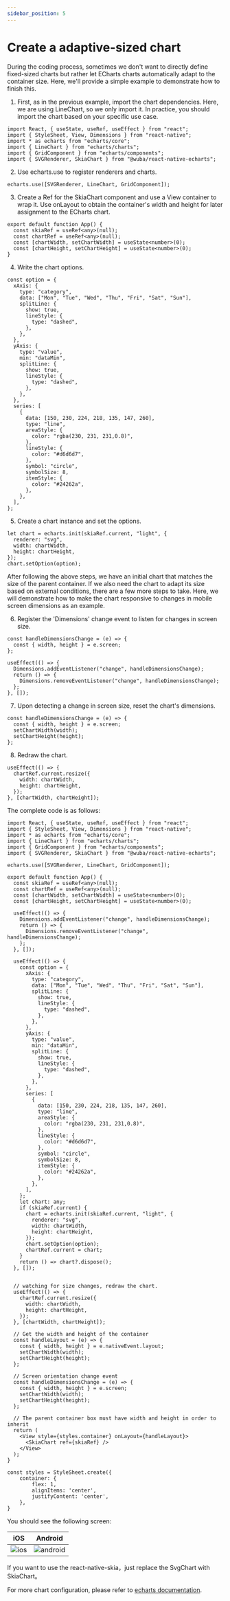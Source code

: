 ```yaml
---
sidebar_position: 5
---
```


# Create a adaptive-sized chart

During the coding process, sometimes we don't want to directly define fixed-sized charts but rather let ECharts charts automatically adapt to the container size. Here, we'll provide a simple example to demonstrate how to finish this.

1. First, as in the previous example, import the chart dependencies. Here, we are using LineChart, so we only import it. In practice, you should import the chart based on your specific use case.

```tsx
import React, { useState, useRef, useEffect } from "react";
import { StyleSheet, View, Dimensions } from "react-native";
import * as echarts from "echarts/core";
import { LineChart } from "echarts/charts";
import { GridComponent } from "echarts/components";
import { SVGRenderer, SkiaChart } from "@wuba/react-native-echarts";
```

2. Use echarts.use to register renderers and charts.

```tsx
echarts.use([SVGRenderer, LineChart, GridComponent]);
```

3. Create a Ref for the SkiaChart component and use a View container to wrap it. Use onLayout to obtain the container's width and height for later assignment to the ECharts chart.

```tsx
export default function App() {
  const skiaRef = useRef<any>(null);
  const chartRef = useRef<any>(null);
  const [chartWidth, setChartWidth] = useState<number>(0);
  const [chartHeight, setChartHeight] = useState<number>(0);
}
```

4. Write the chart options.

```tsx
const option = {
  xAxis: {
    type: "category",
    data: ["Mon", "Tue", "Wed", "Thu", "Fri", "Sat", "Sun"],
    splitLine: {
      show: true,
      lineStyle: {
        type: "dashed",
      },
    },
  },
  yAxis: {
    type: "value",
    min: "dataMin",
    splitLine: {
      show: true,
      lineStyle: {
        type: "dashed",
      },
    },
  },
  series: [
    {
      data: [150, 230, 224, 218, 135, 147, 260],
      type: "line",
      areaStyle: {
        color: "rgba(230, 231, 231,0.8)",
      },
      lineStyle: {
        color: "#d6d6d7",
      },
      symbol: "circle",
      symbolSize: 8,
      itemStyle: {
        color: "#24262a",
      },
    },
  ],
};
```

5. Create a chart instance and set the options.

```tsx
let chart = echarts.init(skiaRef.current, "light", {
  renderer: "svg",
  width: chartWidth,
  height: chartHeight,
});
chart.setOption(option);
```

After following the above steps, we have an initial chart that matches the size of the parent container. If we also need the chart to adapt its size based on external conditions, there are a few more steps to take. Here, we will demonstrate how to make the chart responsive to changes in mobile screen dimensions as an example.

6. Register the 'Dimensions' change event to listen for changes in screen size.

```tsx
const handleDimensionsChange = (e) => {
  const { width, height } = e.screen;
};

useEffect(() => {
  Dimensions.addEventListener("change", handleDimensionsChange);
  return () => {
    Dimensions.removeEventListener("change", handleDimensionsChange);
  };
}, []);
```

7. Upon detecting a change in screen size, reset the chart's dimensions.

```tsx
const handleDimensionsChange = (e) => {
  const { width, height } = e.screen;
  setChartWidth(width);
  setChartHeight(height);
};
```

8. Redraw the chart.

```tsx
useEffect(() => {
  chartRef.current.resize({
    width: chartWidth,
    height: chartHeight,
  });
}, [chartWidth, chartHeight]);
```

The complete code is as follows:

```tsx
import React, { useState, useRef, useEffect } from "react";
import { StyleSheet, View, Dimensions } from "react-native";
import * as echarts from "echarts/core";
import { LineChart } from "echarts/charts";
import { GridComponent } from "echarts/components";
import { SVGRenderer, SkiaChart } from "@wuba/react-native-echarts";

echarts.use([SVGRenderer, LineChart, GridComponent]);

export default function App() {
  const skiaRef = useRef<any>(null);
  const chartRef = useRef<any>(null);
  const [chartWidth, setChartWidth] = useState<number>(0);
  const [chartHeight, setChartHeight] = useState<number>(0);

  useEffect(() => {
    Dimensions.addEventListener("change", handleDimensionsChange);
    return () => {
      Dimensions.removeEventListener("change", handleDimensionsChange);
    };
  }, []);

  useEffect(() => {
    const option = {
      xAxis: {
        type: "category",
        data: ["Mon", "Tue", "Wed", "Thu", "Fri", "Sat", "Sun"],
        splitLine: {
          show: true,
          lineStyle: {
            type: "dashed",
          },
        },
      },
      yAxis: {
        type: "value",
        min: "dataMin",
        splitLine: {
          show: true,
          lineStyle: {
            type: "dashed",
          },
        },
      },
      series: [
        {
          data: [150, 230, 224, 218, 135, 147, 260],
          type: "line",
          areaStyle: {
            color: "rgba(230, 231, 231,0.8)",
          },
          lineStyle: {
            color: "#d6d6d7",
          },
          symbol: "circle",
          symbolSize: 8,
          itemStyle: {
            color: "#24262a",
          },
        },
      ],
    };
    let chart: any;
    if (skiaRef.current) {
      chart = echarts.init(skiaRef.current, "light", {
        renderer: "svg",
        width: chartWidth,
        height: chartHeight,
      });
      chart.setOption(option);
      chartRef.current = chart;
    }
    return () => chart?.dispose();
  }, []);


  // watching for size changes, redraw the chart.
  useEffect(() => {
    chartRef.current.resize({
      width: chartWidth,
      height: chartHeight,
    });
  }, [chartWidth, chartHeight]);

  // Get the width and height of the container
  const handleLayout = (e) => {
    const { width, height } = e.nativeEvent.layout;
    setChartWidth(width);
    setChartHeight(height);
  };

  // Screen orientation change event
  const handleDimensionsChange = (e) => {
    const { width, height } = e.screen;
    setChartWidth(width);
    setChartHeight(height);
  };

  // The parent container box must have width and height in order to inherit
  return (
    <View style={styles.container} onLayout={handleLayout}>
      <SkiaChart ref={skiaRef} />
    </View>
  );
}

const styles = StyleSheet.create({
    container: {
        flex: 1,
        alignItems: 'center',
        justifyContent: 'center',
    },
}
```

You should see the following screen:

| iOS                      | Android                          |
| ------------------------ | -------------------------------- |
| ![ios](./ios_rotate.gif) | ![android](./android_rotate.gif) |

If you want to use the react-native-skia，just replace the SvgChart with SkiaChart。

For more chart configuration, please refer to [echarts documentation](https://echarts.apache.org/en/option.html#title).
